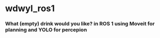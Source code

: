 # wdwyl_ros1

### What (empty) drink would you like? in ROS 1 using Moveit for planning and YOLO for percepion